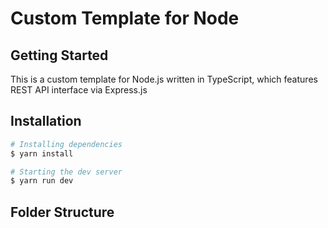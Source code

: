 # Custom Template for Node 

## Getting Started

This is a custom template for Node.js written in TypeScript, which features REST API interface via Express.js

## Installation
```bash
# Installing dependencies
$ yarn install

# Starting the dev server
$ yarn run dev
```

## Folder Structure

